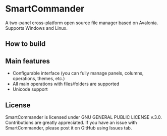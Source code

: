 # SmartCommander

A two-panel cross-platform open source file manager based on Avalonia. Supports Windows and Linux.

## How to build

## Main features

- Configurable interface (you can fully manage panels, columns, operations, themes, etc.)
- All main operations with files/folders are supported
- Unicode support



## License

SmartCommander is licensed under GNU GENERAL PUBLIC LICENSE v.3.0. Contributions are greatly appreciated. If you have an issue with SmartCommander, please post it on GitHub using Issues tab.



